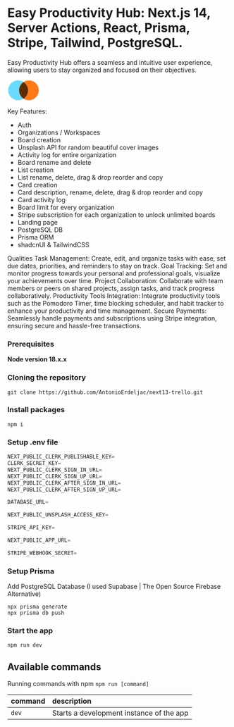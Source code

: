 # Easy Productivity Hub: Next.js 14, Server Actions, React, Prisma, Stripe, Tailwind, PostgreSQL. 
Easy Productivity Hub offers a seamless and intuitive user experience, allowing users to stay organized and focused on their objectives.

<svg id="logo-14" width="73" height="49" viewBox="0 0 73 49" fill="none" xmlns="http://www.w3.org/2000/svg"> <path d="M46.8676 24C46.8676 36.4264 36.794 46.5 24.3676 46.5C11.9413 46.5 1.86765 36.4264 1.86765 24C1.86765 11.5736 11.9413 1.5 24.3676 1.5C36.794 1.5 46.8676 11.5736 46.8676 24Z" class="ccustom" fill="#68DBFF"></path> <path d="M71.1324 24C71.1324 36.4264 61.1574 46.5 48.8529 46.5C36.5484 46.5 26.5735 36.4264 26.5735 24C26.5735 11.5736 36.5484 1.5 48.8529 1.5C61.1574 1.5 71.1324 11.5736 71.1324 24Z" class="ccompli1" fill="#FF7917"></path> <path d="M36.6705 42.8416C42.8109 38.8239 46.8676 31.8858 46.8676 24C46.8676 16.1144 42.8109 9.17614 36.6705 5.15854C30.5904 9.17614 26.5735 16.1144 26.5735 24C26.5735 31.8858 30.5904 38.8239 36.6705 42.8416Z" class="ccompli2" fill="#5D2C02"></path> </svg>


Key Features:
- Auth 
- Organizations / Workspaces
- Board creation
- Unsplash API for random beautiful cover images
- Activity log for entire organization
- Board rename and delete
- List creation
- List rename, delete, drag & drop reorder and copy
- Card creation
- Card description, rename, delete, drag & drop reorder and copy
- Card activity log
- Board limit for every organization
- Stripe subscription for each organization to unlock unlimited boards
- Landing page
- PostgreSQL DB
- Prisma ORM
- shadcnUI & TailwindCSS

Qualities
Task Management: Create, edit, and organize tasks with ease, set due dates, priorities, and reminders to stay on track.
Goal Tracking: Set and monitor progress towards your personal and professional goals, visualize your achievements over time.
Project Collaboration: Collaborate with team members or peers on shared projects, assign tasks, and track progress collaboratively.
Productivity Tools Integration: Integrate productivity tools such as the Pomodoro Timer, time blocking scheduler, and habit tracker to enhance your productivity and time management.
Secure Payments: Seamlessly handle payments and subscriptions using Stripe integration, ensuring secure and hassle-free transactions.


### Prerequisites

**Node version 18.x.x**

### Cloning the repository

```shell
git clone https://github.com/AntonioErdeljac/next13-trello.git
```

### Install packages

```shell
npm i
```

### Setup .env file


```js
NEXT_PUBLIC_CLERK_PUBLISHABLE_KEY=
CLERK_SECRET_KEY=
NEXT_PUBLIC_CLERK_SIGN_IN_URL=
NEXT_PUBLIC_CLERK_SIGN_UP_URL=
NEXT_PUBLIC_CLERK_AFTER_SIGN_IN_URL=
NEXT_PUBLIC_CLERK_AFTER_SIGN_UP_URL=

DATABASE_URL=

NEXT_PUBLIC_UNSPLASH_ACCESS_KEY=

STRIPE_API_KEY=

NEXT_PUBLIC_APP_URL=

STRIPE_WEBHOOK_SECRET=
```

### Setup Prisma

Add PostgreSQL Database (I used Supabase | The Open Source Firebase Alternative)

```shell
npx prisma generate
npx prisma db push

```

### Start the app

```shell
npm run dev
```

## Available commands

Running commands with npm `npm run [command]`

| command         | description                              |
| :-------------- | :--------------------------------------- |
| `dev`           | Starts a development instance of the app |
